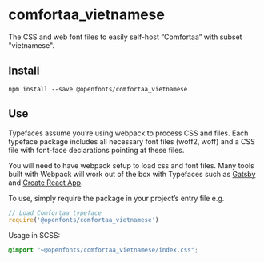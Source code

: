
# comfortaa_vietnamese

The CSS and web font files to easily self-host “Comfortaa” with subset "vietnamese".

## Install

`npm install --save @openfonts/comfortaa_vietnamese`

## Use

Typefaces assume you’re using webpack to process CSS and files. Each typeface
package includes all necessary font files (woff2, woff) and a CSS file with
font-face declarations pointing at these files.

You will need to have webpack setup to load css and font files. Many tools built
with Webpack will work out of the box with Typefaces such as [Gatsby](https://github.com/gatsbyjs/gatsby)
and [Create React App](https://github.com/facebookincubator/create-react-app).

To use, simply require the package in your project’s entry file e.g.

```javascript
// Load Comfortaa typeface
require('@openfonts/comfortaa_vietnamese')
```

Usage in SCSS:
```scss
@import "~@openfonts/comfortaa_vietnamese/index.css";
```
